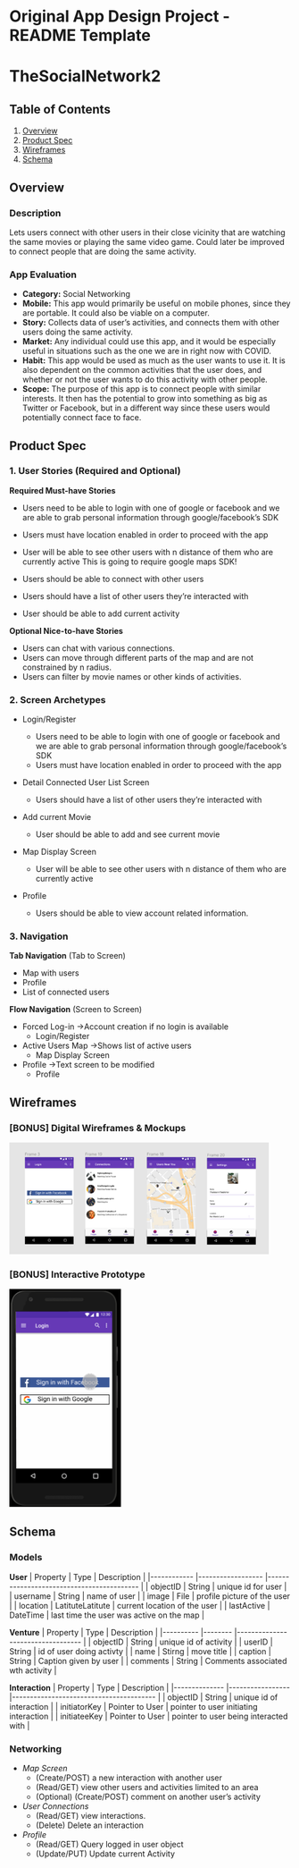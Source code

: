 Original App Design Project - README Template
===

# TheSocialNetwork2

## Table of Contents
1. [Overview](#Overview)
1. [Product Spec](#Product-Spec)
1. [Wireframes](#Wireframes)
2. [Schema](#Schema)

## Overview
### Description
Lets users connect with other users in their close vicinity that are watching the same movies or playing the same video game. Could later be improved to connect people that are doing the same activity. 

### App Evaluation
- **Category:** Social Networking
- **Mobile:** This app would primarily be useful on mobile phones, since they are portable. It could also be viable on a computer. 
- **Story:** Collects data of user’s activities, and connects them with other users doing the same activity.
- **Market:** Any individual could use this app, and it would be especially useful in situations such as the one we are in right now with COVID.
- **Habit:** This app would be used as much as the user wants to use it. It is also dependent on the common activities that the user does, and whether or not the user wants to do this activity with other people.
- **Scope:** The purpose of this app is to connect people with similar interests. It then has the potential to grow into something as big as Twitter or Facebook, but in a different way since these users would potentially connect face to face.

## Product Spec

### 1. User Stories (Required and Optional)

**Required Must-have Stories**

* Users need to be able to login with one of google or facebook and we are able to grab personal information through google/facebook’s SDK
* Users must have location enabled in order to proceed with the app
* User will be able to see other users with n distance of them who are currently active
This is going to require google maps SDK!


* Users should be able to connect with other users
* Users should have a list of other users they’re interacted with
* User should be able to add current activity

**Optional Nice-to-have Stories**

* Users can chat with various connections. 
* Users can move through different parts of the map and are not constrained by n radius. 
* Users can filter by movie names or other kinds of activities. 

### 2. Screen Archetypes

* Login/Register
   * Users need to be able to login with one of google or facebook and we are able to grab personal information through google/facebook’s SDK
   * Users must have location enabled in order to proceed with the app

* Detail Connected User List Screen
   * Users should have a list of other users they’re interacted with

* Add current Movie
   * User should be able to add and see current movie

* Map Display Screen
   * User will be able to see other users with n distance of them who are currently active

* Profile
   * Users should be able to view account related information. 

### 3. Navigation

**Tab Navigation** (Tab to Screen)

* Map with users
* Profile
* List of connected users

**Flow Navigation** (Screen to Screen)

* Forced Log-in ->Account creation if no login is available
   * Login/Register
* Active Users Map ->Shows list of active users
   * Map Display Screen
* Profile ->Text screen to be modified
   * Profile

## Wireframes
### [BONUS] Digital Wireframes & Mockups
<img src="WireFrames_v1.PNG" height=200>

### [BONUS] Interactive Prototype
<img src="project_prototype_v1.gif" width=200>


## Schema
### Models
**User**
| Property   	| Type             	| Description                              	|
|------------	|------------------	|------------------------------------------	|
| objectID   	| String           	| unique id for user                       	|
| username   	| String           	| name of user                             	|
| image      	| File             	| profile picture of the user              	|
| location   	| LatituteLatitute 	| current location of the user             	|
| lastActive 	| DateTime         	| last time the user was active on the map 	|

**Venture**
| Property 	| Type   	| Description                      	|
|----------	|--------	|----------------------------------	|
| objectID 	| String 	| unique id of activity            	|
| userID   	| String 	| id of user doing activty         	|
| name     	| Stirng 	| move title                       	|
| caption  	| String 	| Caption given by user            	|
| comments 	| String 	| Comments associated wth activity 	|

**Interaction**
| Property     	| Type            	| Description                            	|
|--------------	|-----------------	|----------------------------------------	|
| objectID     	| String          	| unique id of interaction               	|
| initiatorKey 	| Pointer to User 	| pointer to user initiating interaction 	|
| initiateeKey 	| Pointer to User 	| pointer to user being interacted with  	|

### Networking

 - *Map Screen*
	 - (Create/POST) a new interaction with another user
	 - (Read/GET) view other users and activities limited to an area
	 - (Optional) (Create/POST) comment on another user’s activity
 - *User Connections*
	 - (Read/GET) view interactions.
	 -  (Delete) Delete an interaction
 - *Profile*
	 - (Read/GET) Query logged in user object
	 - (Update/PUT) Update current Activity

